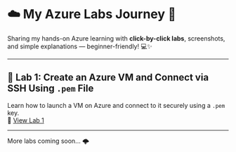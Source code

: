 # ☁️ My Azure Labs Journey 🚀

Sharing my hands-on Azure learning with **click-by-click labs**, screenshots, and simple explanations — beginner-friendly! 💻✨

---

## 🔹 Lab 1: Create an Azure VM and Connect via SSH Using `.pem` File  
Learn how to launch a VM on Azure and connect to it securely using a `.pem` key.  
📂 [View Lab 1](./Lab%201-Create%20an%20Azure%20VM%20and%20Connect%20via%20SSH%20Using%20.pem%20File)

---

More labs coming soon... 🌩️
